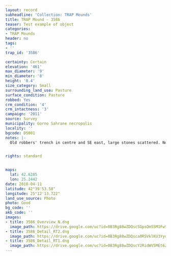 ```yaml
---
layout: record
subheadline: 'Collection: TRAP Mounds'
title: TRAP Mound - 3586
teaser: Test example of object
categories:
- TRAP Mounds
header: no
tags:
- ''
trap_id: '3586'

certainty: Certain
elevation: '461'
max_diameter: '9'
min_diameter: '8'
height: '0.4'
size_category: Small
surrounding_land_use: Pasture
surface_condition: Pasture
robbed: Yes
crm_condition: '4'
crm_intactness: '3'
campaign: '2011'
source: Survey
municipality: Gorno Sahrane necropolis
locality: ''
bgcode: DS001
notes: |-
  Old robbers' trench in centre and SE east, large stones scattered. No new robbers' trenchs.


rights: standard


maps:
  lat: 42.6285
  lon: 25.2442
date: 2018-04-11
latitude: 42°39'53.58"
longitude: 25°12'13.722"
land_use_source: Photo
photo: Good
bg_code: ''
akb_code: ''
images:
- title: 3586_Overview_N.dng
  image_path: https://drive.google.com/uc?id=0B3Rg88wZDQscSGpsQm55M1FwSXM
- title: 3586_Detail_RT2.dng
  image_path: https://drive.google.com/uc?id=0B3Rg88wZDQsca0RSVklKU3YydjQ
- title: 3586_Detail_RT1.dng
  image_path: https://drive.google.com/uc?id=0B3Rg88wZDQscY2RidWV5MEt6ZEk
---
```

